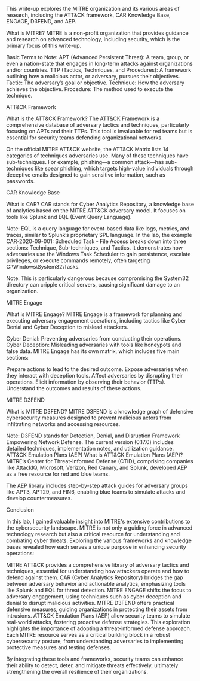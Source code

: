 This write-up explores the MITRE organization and its various areas of research, including the ATT&CK framework, CAR Knowledge Base, ENGAGE, D3FEND, and AEP.

What is MITRE?
MITRE is a non-profit organization that provides guidance and research on advanced technology, including security, which is the primary focus of this write-up.

Basic Terms to Note:
APT (Advanced Persistent Threat): A team, group, or even a nation-state that engages in long-term attacks against organizations and/or countries.
TTP (Tactics, Techniques, and Procedures): A framework outlining how a malicious actor, or adversary, pursues their objectives.
Tactic: The adversary’s goal or objective.
Technique: How the adversary achieves the objective.
Procedure: The method used to execute the technique.


ATT&CK Framework

What is the ATT&CK Framework?
The ATT&CK Framework is a comprehensive database of adversary tactics and techniques, particularly focusing on APTs and their TTPs. This tool is invaluable for red teams but is essential for security teams defending organizational networks.

On the official MITRE ATT&CK website, the ATT&CK Matrix lists 14 categories of techniques adversaries use. Many of these techniques have sub-techniques. For example, phishing—a common attack—has sub-techniques like spear phishing, which targets high-value individuals through deceptive emails designed to gain sensitive information, such as passwords.


CAR Knowledge Base

What is CAR?
CAR stands for Cyber Analytics Repository, a knowledge base of analytics based on the MITRE ATT&CK adversary model. It focuses on tools like Splunk and EQL (Event Query Language).

Note: EQL is a query language for event-based data like logs, metrics, and traces, similar to Splunk’s proprietary SPL language.
In the lab, the example CAR-2020-09-001: Scheduled Task - File Access breaks down into three sections: Technique, Sub-techniques, and Tactics. It demonstrates how adversaries use the Windows Task Scheduler to gain persistence, escalate privileges, or execute commands remotely, often targeting C:\Windows\System32\Tasks.

Note: This is particularly dangerous because compromising the System32 directory can cripple critical servers, causing significant damage to an organization.


MITRE Engage

What is MITRE Engage?
MITRE Engage is a framework for planning and executing adversary engagement operations, including tactics like Cyber Denial and Cyber Deception to mislead attackers.

Cyber Denial: Preventing adversaries from conducting their operations.
Cyber Deception: Misleading adversaries with tools like honeypots and false data.
MITRE Engage has its own matrix, which includes five main sections:

Prepare actions to lead to the desired outcome.
Expose adversaries when they interact with deception tools.
Affect adversaries by disrupting their operations.
Elicit information by observing their behavior (TTPs).
Understand the outcomes and results of these actions.


MITRE D3FEND

What is MITRE D3FEND?
MITRE D3FEND is a knowledge graph of defensive cybersecurity measures designed to prevent malicious actors from infiltrating networks and accessing resources.

Note: D3FEND stands for Detection, Denial, and Disruption Framework Empowering Network Defense. The current version (0.17.0) includes detailed techniques, implementation notes, and utilization guidance.
ATT&CK Emulation Plans (AEP)
What is ATT&CK Emulation Plans (AEP)?
MITRE’s Center for Threat-Informed Defense (CTID), comprising companies like AttackIQ, Microsoft, Verizon, Red Canary, and Splunk, developed AEP as a free resource for red and blue teams.

The AEP library includes step-by-step attack guides for adversary groups like APT3, APT29, and FIN6, enabling blue teams to simulate attacks and develop countermeasures.



Conclusion 

In this lab, I gained valuable insight into MITRE's extensive contributions to the cybersecurity landscape. MITRE is not only a guiding force in advanced technology research but also a critical resource for understanding and combating cyber threats. Exploring the various frameworks and knowledge bases revealed how each serves a unique purpose in enhancing security operations:

MITRE ATT&CK provides a comprehensive library of adversary tactics and techniques, essential for understanding how attackers operate and how to defend against them.
CAR (Cyber Analytics Repository) bridges the gap between adversary behavior and actionable analytics, emphasizing tools like Splunk and EQL for threat detection.
MITRE ENGAGE shifts the focus to adversary engagement, using techniques such as cyber deception and denial to disrupt malicious activities.
MITRE D3FEND offers practical defensive measures, guiding organizations in protecting their assets from intrusions.
ATT&CK Emulation Plans (AEP) allow security teams to simulate real-world attacks, fostering proactive defense strategies.
This exploration highlights the importance of adopting a threat-informed defense approach. Each MITRE resource serves as a critical building block in a robust cybersecurity posture, from understanding adversaries to implementing protective measures and testing defenses.

By integrating these tools and frameworks, security teams can enhance their ability to detect, deter, and mitigate threats effectively, ultimately strengthening the overall resilience of their organizations.

